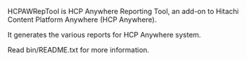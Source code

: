 HCPAWRepTool is HCP Anywhere Reporting Tool, an add-on to Hitachi Content Platform Anywhere (HCP Anywhere).

It generates the various reports for HCP Anywhere system.

Read bin/README.txt for more information.

